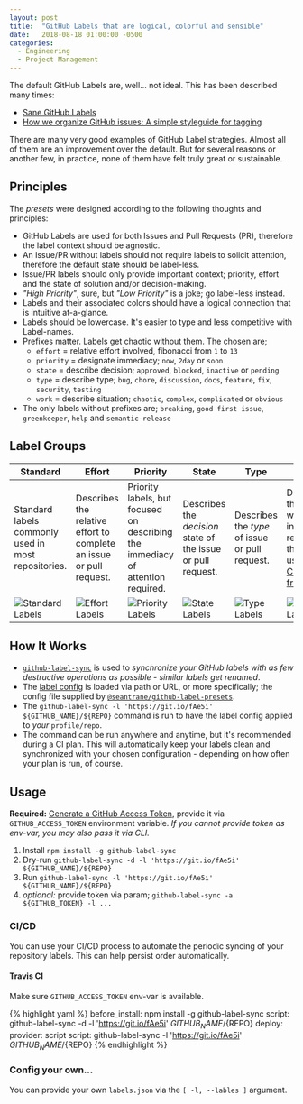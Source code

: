 ```yaml
---
layout: post
title:  "GitHub Labels that are logical, colorful and sensible"
date:   2018-08-18 01:00:00 -0500
categories:
  - Engineering
  - Project Management
---
```


The default GitHub Labels are, well... not ideal. This has been described many times:

- [Sane GitHub Labels](https://medium.com/@dave_lunny/sane-github-labels-c5d2e6004b63)
- [How we organize GitHub issues: A simple styleguide for tagging](https://robinpowered.com/blog/best-practice-system-for-organizing-and-tagging-github-issues/)

There are many very good examples of GitHub Label strategies. Almost all of them are an improvement over the default. But for several reasons or another few, in practice, none of them have felt truly great or sustainable.

## Principles

The _presets_ were designed according to the following thoughts and principles:

- GitHub Labels are used for both Issues and Pull Requests (PR), therefore the label context should be agnostic.
- An Issue/PR without labels should not require labels to solicit attention, therefore the default state should be label-less.
- Issue/PR labels should only provide important context; priority, effort and the state of solution and/or decision-making.
- _"High Priority"_, sure, but _"Low Priority"_ is a joke; go label-less instead.
- Labels and their associated colors should have a logical connection that is intuitive at-a-glance.
- Labels should be lowercase. It's easier to type and less competitive with Label-names.
- Prefixes matter. Labels get chaotic without them. The chosen are;
  - `effort` = relative effort involved, fibonacci from `1` to `13`
  - `priority` = designate immediacy; `now`, `2day` or `soon`
  - `state` = describe decision; `approved`, `blocked`, `inactive` or `pending`
  - `type` = describe type; `bug`, `chore`, `discussion`, `docs`, `feature`, `fix`, `security`, `testing`
  - `work` = describe situation; `chaotic`, `complex`, `complicated` or `obvious`
- The only labels without prefixes are; `breaking`, `good first issue`, `greenkeeper`, `help` and `semantic-release`

## Label Groups

| Standard | Effort | Priority | State | Type | Work |
| -------- | ------ | -------- | ----- | ---- | ---- |
| Standard labels commonly used in most repositories. | Describes the relative effort to complete an issue or pull request. | Priority labels, but focused on describing the immediacy of attention required. | Describes the _decision_ state of the issue or pull request. | Describes the _type_ of issue or pull request. | Describes the kind of work involved in resolving the issue, using the [Cynefin framework](https://en.wikipedia.org/wiki/Cynefin_framework). |
| ![Standard Labels](https://github.com/seantrane/github-label-presets/raw/master/docs/images/github-labels-standard.png) | ![Effort Labels](https://github.com/seantrane/github-label-presets/raw/master/docs/images/github-labels-effort.png) | ![Priority Labels](https://github.com/seantrane/github-label-presets/raw/master/docs/images/github-labels-priority.png) | ![State Labels](https://github.com/seantrane/github-label-presets/raw/master/docs/images/github-labels-state.png) | ![Type Labels](https://github.com/seantrane/github-label-presets/raw/master/docs/images/github-labels-type.png) | ![Work Labels](https://github.com/seantrane/github-label-presets/raw/master/docs/images/github-labels-work.png) |

## How It Works

- [`github-label-sync`](https://github.com/Financial-Times/github-label-sync) is used to _synchronize your GitHub labels with as few destructive operations as possible - similar labels get renamed_.
- The [label config](https://github.com/Financial-Times/github-label-sync#label-json) is loaded via path or URL, or more specifically; the config file supplied by [`@seantrane/github-label-presets`](https://github.com/seantrane/github-label-presets).
- The `github-label-sync -l 'https://git.io/fAe5i' ${GITHUB_NAME}/${REPO}` command is run to have the label config applied to _your_ `profile/repo`.
- The command can be run anywhere and anytime, but it's recommended during a CI plan. This will automatically keep your labels clean and synchronized with your chosen configuration - depending on how often your plan is run, of course.

## Usage

**Required:** [Generate a GitHub Access Token](https://github.com/settings/tokens), provide it via `GITHUB_ACCESS_TOKEN` environment variable. _If you cannot provide token as env-var, you may also pass it via CLI._

1. Install `npm install -g github-label-sync`
2. Dry-run `github-label-sync -d -l 'https://git.io/fAe5i' ${GITHUB_NAME}/${REPO}`
3. Run `github-label-sync -l 'https://git.io/fAe5i' ${GITHUB_NAME}/${REPO}`
4. _optional:_ provide token via param; `github-label-sync -a ${GITHUB_TOKEN} -l ...`

### CI/CD

You can use your CI/CD process to automate the periodic syncing of your repository labels. This can help persist order automatically.

#### Travis CI

Make sure `GITHUB_ACCESS_TOKEN` env-var is available.

{% highlight yaml %}
before_install: npm install -g github-label-sync
script: github-label-sync -d -l 'https://git.io/fAe5i' ${GITHUB_NAME}/${REPO}
deploy:
  provider: script
  script: github-label-sync -l 'https://git.io/fAe5i' ${GITHUB_NAME}/${REPO}
{% endhighlight %}

### Config your own...

You can provide your own `labels.json` via the `[ -l, --lables ]` argument.

